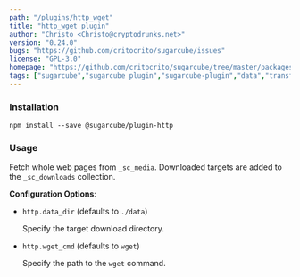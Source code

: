 ```yaml
---
path: "/plugins/http_wget"
title: "http_wget plugin"
author: "Christo <Christo@cryptodrunks.net>"
version: "0.24.0"
bugs: "https://github.com/critocrito/sugarcube/issues"
license: "GPL-3.0"
homepage: "https://github.com/critocrito/sugarcube/tree/master/packages/plugin-http#readme"
tags: ["sugarcube","sugarcube plugin","sugarcube-plugin","data","transformation","http"]
---
```


### Installation
    npm install --save @sugarcube/plugin-http


### Usage
Fetch whole web pages from `_sc_media`. Downloaded targets are added to the
`_sc_downloads` collection.

**Configuration Options**:

-   `http.data_dir` (defaults to `./data`)

    Specify the target download directory.

-   `http.wget_cmd` (defaults to `wget`)

    Specify the path to the `wget` command.
